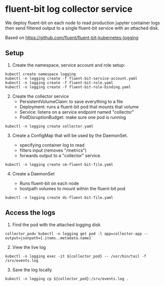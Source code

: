 # fluent-bit log collector service

We deploy fluent-bit on each node to read production jupyter container logs
then send filtered output to a single fluent-bit service with an attached disk.

Based on https://github.com/fluent/fluent-bit-kubernetes-logging

## Setup

1. Create the namespace, service account and role setup:

```
kubectl create namespace logging
kubectl -n logging create -f fluent-bit-service-account.yaml
kubectl -n logging create -f fluent-bit-role.yaml
kubectl -n logging create -f fluent-bit-role-binding.yaml
```

2. Create the collector service
	- PersistentVolumeClaim: to save everything to a file
	- Deployment: runs a fluent-bit pod that mounts that volume
	- Service: listens on a service endpoint named "collector"
	- PodDisruptionBudget: make sure one pod is running

```
kubectl -n logging create collector.yaml
```

3. Create a ConfigMap that will be used by the DaemonSet.

	- specifying container log to read
	- filters input (removes "/metrics")
	- forwards output to a "collector" service.

```
kubectl -n logging create cm-fluent-bit-file.yaml
```

4. Create a DaemonSet

	- Runs fluent-bit on each node
	- hostpath volumes to mount within the fluent-bit pod

```
kubectl -n logging create ds-fluent-bit-file.yaml
```


## Access the logs

1. Find the pod with the attached logging disk
```
collector_pod=`kubectl -n logging get pod -l app=collector-app --output=jsonpath={.items..metadata.name}`
```

2. View the live log
```
kubectl -n logging exec -it ${collector_pod} -- /usr/bin/tail -f /srv/events.log
```

3. Save the log locally
```
kubectl -n logging cp ${collector_pod}:/srv/events.log .
```
